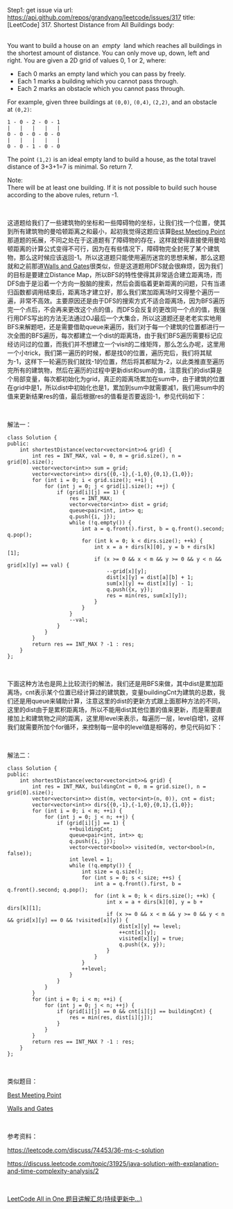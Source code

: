Step1: get issue via url: https://api.github.com/repos/grandyang/leetcode/issues/317 
 title:[LeetCode] 317. Shortest Distance from All Buildings 
 body:  
  

You want to build a house on an  _empty_  land which reaches all buildings in the shortest amount of distance. You can only move up, down, left and right. You are given a 2D grid of values 0, 1 or 2, where:

  * Each 0 marks an empty land which you can pass by freely.
  * Each 1 marks a building which you cannot pass through.
  * Each 2 marks an obstacle which you cannot pass through.



For example, given three buildings at `(0,0)`, `(0,4)`, `(2,2)`, and an obstacle at `(0,2)`:
    
    
    1 - 0 - 2 - 0 - 1
    |   |   |   |   |
    0 - 0 - 0 - 0 - 0
    |   |   |   |   |
    0 - 0 - 1 - 0 - 0

The point `(1,2)` is an ideal empty land to build a house, as the total travel distance of 3+3+1=7 is minimal. So return 7.

Note:  
There will be at least one building. If it is not possible to build such house according to the above rules, return -1.

 

这道题给我们了一些建筑物的坐标和一些障碍物的坐标，让我们找一个位置，使其到所有建筑物的曼哈顿距离之和最小，起初我觉得这题应该算[Best Meeting Point](http://www.cnblogs.com/grandyang/p/5291058.html)那道题的拓展，不同之处在于这道题有了障碍物的存在，这样就使得直接使用曼哈顿距离的计算公式变得不可行，因为在有些情况下，障碍物完全封死了某个建筑物，那么这时候应该返回-1。所以这道题只能使用遍历迷宫的思想来解，那么这题就和之前那道[Walls and Gates](http://www.cnblogs.com/grandyang/p/5285868.html)很类似，但是这道题用DFS就会很麻烦，因为我们的目标是要建立Distance Map，所以BFS的特性使得其非常适合建立距离场，而DFS由于是沿着一个方向一股脑的搜索，然后会面临着更新距离的问题，只有当递归函数都调用结束后，距离场才建立好，那么我们累加距离场时又得整个遍历一遍，非常不高效。主要原因还是由于DFS的搜索方式不适合距离场，因为BFS遍历完一个点后，不会再来更改这个点的值，而DFS会反复的更改同一个点的值，我强行用DFS写出的方法无法通过OJ最后一个大集合，所以这道题还是老老实实地用BFS来解题吧，还是需要借助queue来遍历，我们对于每一个建筑的位置都进行一次全图的BFS遍历，每次都建立一个dist的距离场，由于我们BFS遍历需要标记应经访问过的位置，而我们并不想建立一个visit的二维矩阵，那么怎么办呢，这里用一个小trick，我们第一遍历的时候，都是找0的位置，遍历完后，我们将其赋为-1，这样下一轮遍历我们就找-1的位置，然后将其都赋为-2，以此类推直至遍历完所有的建筑物，然后在遍历的过程中更新dist和sum的值，注意我们的dist算是个局部变量，每次都初始化为grid，真正的距离场累加在sum中，由于建筑的位置在grid中是1，所以dist中初始化也是1，累加到sum中就需要减1，我们用sum中的值来更新结果res的值，最后根据res的值看是否要返回-1，参见代码如下：

 

解法一：
    
    
    class Solution {
    public:
        int shortestDistance(vector<vector<int>>& grid) {
            int res = INT_MAX, val = 0, m = grid.size(), n = grid[0].size();
            vector<vector<int>> sum = grid;
            vector<vector<int>> dirs{{0,-1},{-1,0},{0,1},{1,0}};
            for (int i = 0; i < grid.size(); ++i) {
                for (int j = 0; j < grid[i].size(); ++j) {
                    if (grid[i][j] == 1) {
                        res = INT_MAX;
                        vector<vector<int>> dist = grid;
                        queue<pair<int, int>> q;
                        q.push({i, j});
                        while (!q.empty()) {
                            int a = q.front().first, b = q.front().second; q.pop();
                            for (int k = 0; k < dirs.size(); ++k) {
                                int x = a + dirs[k][0], y = b + dirs[k][1];
                                if (x >= 0 && x < m && y >= 0 && y < n && grid[x][y] == val) {
                                    --grid[x][y];
                                    dist[x][y] = dist[a][b] + 1;
                                    sum[x][y] += dist[x][y] - 1;
                                    q.push({x, y});
                                    res = min(res, sum[x][y]);
                                }
                            }
                        }
                        --val;                    
                    }
                }
            }
            return res == INT_MAX ? -1 : res;
        }
    };

 

下面这种方法也是网上比较流行的解法，我们还是用BFS来做，其中dist是累加距离场，cnt表示某个位置已经计算过的建筑数，变量buildingCnt为建筑的总数，我们还是用queue来辅助计算，注意这里的dist的更新方式跟上面那种方法的不同，这里的dist由于是累积距离场，所以不能用dist其他位置的值来更新，而是需要直接加上和建筑物之间的距离，这里用level来表示，每遍历一层，level自增1，这样我们就需要所加个for循环，来控制每一层中的level值是相等的，参见代码如下：

 

解法二：
    
    
    class Solution {
    public:
        int shortestDistance(vector<vector<int>>& grid) {
            int res = INT_MAX, buildingCnt = 0, m = grid.size(), n = grid[0].size();
            vector<vector<int>> dist(m, vector<int>(n, 0)), cnt = dist;
            vector<vector<int>> dirs{{0,-1},{-1,0},{0,1},{1,0}};
            for (int i = 0; i < m; ++i) {
                for (int j = 0; j < n; ++j) {
                    if (grid[i][j] == 1) {
                        ++buildingCnt;
                        queue<pair<int, int>> q;
                        q.push({i, j});
                        vector<vector<bool>> visited(m, vector<bool>(n, false));
                        int level = 1;
                        while (!q.empty()) {
                            int size = q.size();
                            for (int s = 0; s < size; ++s) {
                                int a = q.front().first, b = q.front().second; q.pop();
                                for (int k = 0; k < dirs.size(); ++k) {
                                    int x = a + dirs[k][0], y = b + dirs[k][1];
                                    if (x >= 0 && x < m && y >= 0 && y < n && grid[x][y] == 0 && !visited[x][y]) {
                                        dist[x][y] += level;
                                        ++cnt[x][y];
                                        visited[x][y] = true;
                                        q.push({x, y});
                                    }
                                }
                            }
                            ++level;
                        }
                    }
                }
            }
            for (int i = 0; i < m; ++i) {
                for (int j = 0; j < n; ++j) {
                    if (grid[i][j] == 0 && cnt[i][j] == buildingCnt) {
                        res = min(res, dist[i][j]);
                    }
                }
            }
            return res == INT_MAX ? -1 : res;
        }
    };

 

类似题目：

[Best Meeting Point](http://www.cnblogs.com/grandyang/p/5291058.html)

[Walls and Gates](http://www.cnblogs.com/grandyang/p/5285868.html)

 

参考资料：

<https://leetcode.com/discuss/74453/36-ms-c-solution>

<https://discuss.leetcode.com/topic/31925/java-solution-with-explanation-and-time-complexity-analysis/2>

 

[LeetCode All in One 题目讲解汇总(持续更新中...)](http://www.cnblogs.com/grandyang/p/4606334.html)
